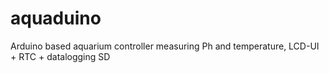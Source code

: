 aquaduino
=========

Arduino based aquarium controller measuring Ph and temperature, LCD-UI + RTC + datalogging SD
